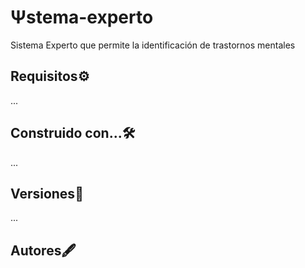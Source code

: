 # Ψstema-experto
Sistema Experto que permite la identificación de trastornos mentales
## Requisitos⚙️
...

## Construido con...🛠️
...

## Versiones📓
...

## Autores🖋️
